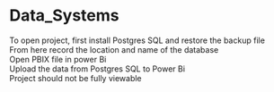 # Data_Systems

To open project, first install Postgres SQL and restore the backup file  
From here record the location and name of the database  
Open PBIX file in power Bi  
Upload the data from Postgres SQL to Power Bi  
Project should not be fully viewable  
